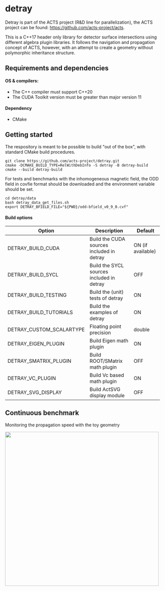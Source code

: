 # detray

Detray is part of the ACTS project (R&D line for parallelization), the ACTS project can be found: https://github.com/acts-project/acts.

This is a C++17 header only library for detector surface intersections using different algebra plugin libraries. It follows the navigation and propagation concept of ACTS, however, with an attempt to create
a geometry without polymorphic inheritance structure.


## Requirements and dependencies
#### OS & compilers:

- The C++ compiler must support C++20
- The CUDA Toolkit version must be greater than major version 11

#### Dependency
- CMake

## Getting started

The respository is meant to be possible to build "out of the box", with standard
CMake build procedures.

```shell
git clone https://github.com/acts-project/detray.git
cmake -DCMAKE_BUILD_TYPE=RelWithDebInfo -S detray -B detray-build
cmake --build detray-build
```

For tests and benchmarks with the inhomogeneous magnetic field, the ODD field in covfie format should be downloaded and the environment variable should be set.
```shell
cd detray/data
bash detray_data_get_files.sh
export DETRAY_BFIELD_FILE="${PWD}/odd-bfield_v0_9_0.cvf"
```

#### Build options

| Option | Description | Default |
| --- | --- | --- |
| DETRAY_BUILD_CUDA  | Build the CUDA sources included in detray | ON (if available) |
| DETRAY_BUILD_SYCL  | Build the SYCL sources included in detray | OFF |
| DETRAY_BUILD_TESTING  | Build the (unit) tests of detray | ON |
| DETRAY_BUILD_TUTORIALS  | Build the examples of detray | ON |
| DETRAY_CUSTOM_SCALARTYPE | Floating point precision | double |
| DETRAY_EIGEN_PLUGIN | Build Eigen math plugin | ON |
| DETRAY_SMATRIX_PLUGIN | Build ROOT/SMatrix math plugin | OFF |
| DETRAY_VC_PLUGIN | Build Vc based math plugin | ON |
| DETRAY_SVG_DISPLAY | Build ActSVG display module | OFF |

## Continuous benchmark

Monitoring the propagation speed with the toy geometry

<img src="https://gitlab.cern.ch/acts/detray-benchmark/-/raw/master/plots/array_data.png?ref_type=heads" width="500" height="500" /> 
